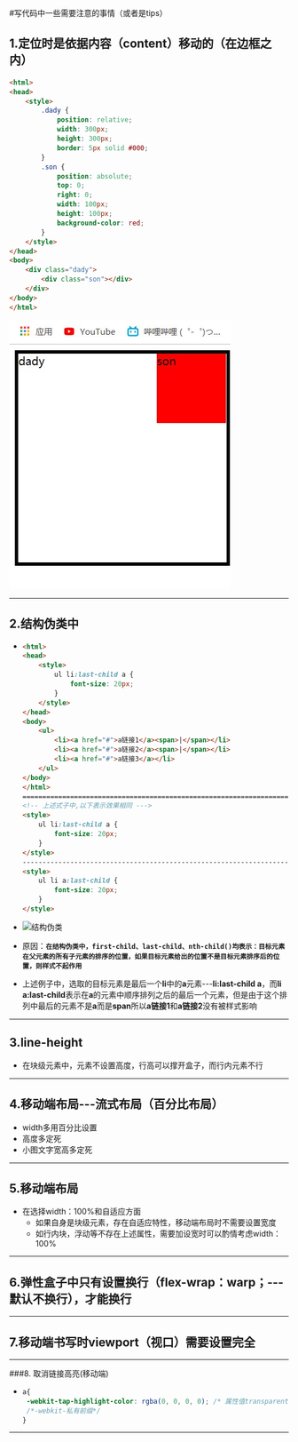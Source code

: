 #写代码中一些需要注意的事情（或者是tips）

## 1.定位时是依据内容（content）移动的（在边框之内）

```html
<html>
<head>
    <style>
        .dady {
            position: relative;
            width: 300px;
            height: 300px;
            border: 5px solid #000;
        }        
        .son {
            position: absolute;
            top: 0;
            right: 0;
            width: 100px;
            height: 100px;
            background-color: red;
        }
    </style>
</head>
<body>
    <div class="dady">
        <div class="son"></div>
    </div>
</body>
</html>
```

![定位](./image/定位.jpg)

---

## 2.结构伪类中

- ```html
  <html>
  <head>
      <style>
          ul li:last-child a {
              font-size: 20px;
          }
      </style>
  </head>
  <body>
      <ul>
          <li><a href="#">a链接1</a><span>|</span></li>
          <li><a href="#">a链接2</a><span>|</span></li>
          <li><a href="#">a链接3</a></li>
      </ul>
  </body>
  </html>
  ========================================================================
  <!-- 上述式子中,以下表示效果相同 --->
  <style>
      ul li:last-child a {
          font-size: 20px;
      }
  </style>
  -----------------------------------------------------------------------
  <style>
      ul li a:last-child {
          font-size: 20px;
      }
  </style>
  
  ```

- ![结构伪类](./image/结构伪类.jpg)

- 原因：**`在结构伪类中，first-child、last-child、nth-child()均表示：目标元素在父元素的所有子元素的排序的位置，如果目标元素给出的位置不是目标元素排序后的位置，则样式不起作用`**

- 上述例子中，选取的目标元素是最后一个**li**中的**a**元素---**li:last-child a**，而**li a:last-child**表示在**a**的元素中顺序排列之后的最后一个元素，但是由于这个排列中最后的元素不是**a**而是**span**所以**a链接1**和**a链接2**没有被样式影响



---

## 3.line-height

- 在块级元素中，元素不设置高度，行高可以撑开盒子，而行内元素不行



---

## 4.移动端布局---流式布局（百分比布局）

- width多用百分比设置
- 高度多定死
- 小图文字宽高多定死

---



## 5.移动端布局

- 在选择width：100%和自适应方面
  - 如果自身是块级元素，存在自适应特性，移动端布局时不需要设置宽度
  - 如行内块，浮动等不存在上述属性，需要加设宽时可以酌情考虑width：100%

---



## 6.弹性盒子中只有设置换行（flex-wrap：warp；---默认不换行），才能换行

---



## 7.移动端书写时viewport（视口）需要设置完全

---



###8. 取消链接高亮(移动端)

- ```css
  a{
   -webkit-tap-highlight-color: rgba(0, 0, 0, 0); /* 属性值transparent也可以*/ 
   /*-webkit-私有前缀*/
  }  
  ```

---



